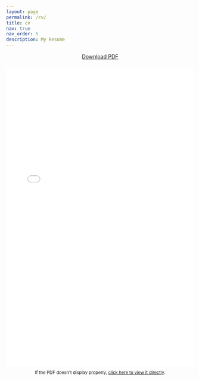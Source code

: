 ```yaml
---
layout: page
permalink: /cv/
title: cv
nav: true
nav_order: 5
description: My Resume
---
```


<div style="text-align: center; margin-bottom: 20px;">
  <a href="/assets/pdf/Frank_Tian_Resume.pdf" target="_blank" class="btn btn-primary">
    <i class="fa-solid fa-download"></i> Download PDF
  </a>
</div>

<embed src="/assets/pdf/Frank_Tian_Resume.pdf" type="application/pdf" width="100%" height="800px" />

<p style="text-align: center; margin-top: 10px;">
  <small>If the PDF doesn't display properly, <a href="/assets/pdf/Frank_Tian_Resume.pdf" target="_blank">click here to view it directly</a>.</small>
</p>